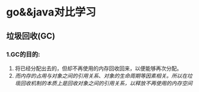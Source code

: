 # go&&java对比学习
## 垃圾回收(GC)
### 1.GC的目的:   
1. 将已经分配出去的，但却不再使用的内存回收回来，以便能够再次分配。    
2. *而内存的占用与对象之间的引用关系、对象的生命周期等因素相关。所以在垃圾回收机制的本质上是回收对象之间的引用关系，以释放不再使用的内存空间*
